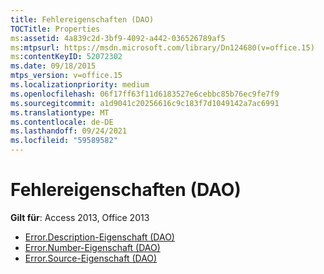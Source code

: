 ```yaml
---
title: Fehlereigenschaften (DAO)
TOCTitle: Properties
ms:assetid: 4a839c2d-3bf9-4092-a442-036526789af5
ms:mtpsurl: https://msdn.microsoft.com/library/Dn124680(v=office.15)
ms:contentKeyID: 52072302
ms.date: 09/18/2015
mtps_version: v=office.15
ms.localizationpriority: medium
ms.openlocfilehash: 06f17ff63f11d6183527e6cebbc85b76ec9fe7f9
ms.sourcegitcommit: a1d9041c20256616c9c183f7d1049142a7ac6991
ms.translationtype: MT
ms.contentlocale: de-DE
ms.lasthandoff: 09/24/2021
ms.locfileid: "59589582"
---
```

# <a name="error-properties-dao"></a>Fehlereigenschaften (DAO)

**Gilt für**: Access 2013, Office 2013

- [Error.Description-Eigenschaft (DAO)](error-description-property-dao.md)
- [Error.Number-Eigenschaft (DAO)](error-number-property-dao.md)
- [Error.Source-Eigenschaft (DAO)](error-source-property-dao.md)

